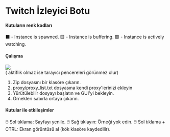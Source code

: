 # Twitch İzleyici Botu

#### Kutuların renk kodları

⬛ - Instance is spawned.    🟨 - Instance is buffering.    🟩 - Instance is actively watching.
 
#### Çalışma
![](docs/instances_spawning.gif)  
(  aktiflik olmaz ise tarayıcı pencereleri görünmez olur)

1. Zip dosyasını bir klasöre çıkarın.
2. proxy/proxy_list.txt dosyasına kendi proxy'lerinizi ekleyin
3. Yürütülebilir dosyayı başlatın ve GUI'yi bekleyin.
4. Örnekleri sabırla ortaya çıkarın.

#### Kutular ile etkileşimler
🖱️ Sol tıklama: Sayfayı yenile.
🖱️ Sağ tıklayın: Örneği yok edin.
🖱️ Sol tıklama + CTRL: Ekran görüntüsü al (kök klasöre kaydedilir).




